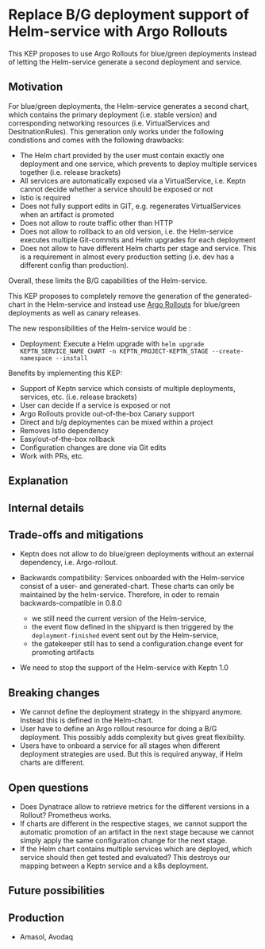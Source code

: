 # Replace B/G deployment support of Helm-service with Argo Rollouts

This KEP proposes to use Argo Rollouts for blue/green deployments instead of letting the Helm-service generate a second deployment and service.

## Motivation

For blue/green deployments, the Helm-service generates a second chart, which contains the primary deployment (i.e. stable version) and corresponding networking resources (i.e. VirtualServices and DesitnationRules).
This generation only works under the following condistions and comes with the following drawbacks:
- The Helm chart provided by the user must contain exactly one deployment and one service, which prevents to deploy multiple services together (i.e. release brackets)
- All services are automatically exposed via a VirtualService, i.e. Keptn cannot decide whether a service should be exposed or not
- Istio is required
- Does not fully support edits in GIT, e.g. regenerates VirtualServices when an artifact is promoted
- Does not allow to route traffic other than HTTP
- Does not allow to rollback to an old version, i.e. the Helm-service executes multiple Git-commits and Helm upgrades for each deployment
- Does not allow to have different Helm charts per stage and service. This is a requirement in almost every production setting (i.e. dev has a different config than production).

Overall, these limits the B/G capabilities of the Helm-service.

This KEP proposes to completely remove the generation of the generated-chart in the Helm-service and
instead use [Argo Rollouts](https://argoproj.github.io/argo-rollouts/) for blue/green deployments as well as canary releases.

The new responsibilities of the Helm-service would be :
- Deployment: Execute a Helm upgrade with `helm upgrade KEPTN_SERVICE_NAME CHART -n KEPTN_PROJECT-KEPTN_STAGE --create-namespace --install`

Benefits by implementing this KEP:
- Support of Keptn service which consists of multiple deployments, services, etc. (i.e. release brackets)
- User can decide if a service is exposed or not
- Argo Rollouts provide out-of-the-box Canary support
- Direct and b/g deploymentes can be mixed within a project
- Removes Istio dependency
- Easy/out-of-the-box rollback
- Configuration changes are done via Git edits
- Work with PRs, etc. 

## Explanation

<!-- keptn create project sockshop --shipyard=~/Desktop/examples/onboarding-carts/shipyard.yaml 
keptn create service carts --project=sockshop
keptn add-resource  --project=sockshop --stage=dev --service=carts --resource=carts-0.1.0.tgz --resourceUri=helm/carts.tgz

```
{
  "contenttype": "application/json",
  "data": {
    "project": "sockshop",
    "service": "carts",
    "stage": "dev"    
  },
  "id": "9f2e277f-3144-4941-baea-712a56d59857",
  "source": "https://github.com/keptn/keptn/cli#deployment.triggered",
  "specversion": "0.2",
  "time": "2020-07-28T14:47:12.797Z",
  "type": "sh.keptn.event.deployment.triggered"
}
```

keptn send event -f ~/Desktop/event.json  -->


## Internal details



## Trade-offs and mitigations

* Keptn does not allow to do blue/green deployments without an external dependency, i.e. Argo-rollout.

* Backwards compatibility: Services onboarded with the Helm-service consist of a user- and generated-chart. These charts can only be maintained by the helm-service. Therefore, in oder to remain backwards-compatible in 0.8.0
    * we still need the current version of the Helm-service,
    * the event flow defined in the shipyard is then triggered by the `deployment-finished` event sent out by the Helm-service,
    * the gatekeeper still has to send a configuration.change event for promoting artifacts
* We need to stop the support of the Helm-service with Keptn 1.0


## Breaking changes

- We cannot define the deployment strategy in the shipyard anymore. Instead this is defined in the Helm-chart.
- User have to define an Argo rollout resource for doing a B/G deployment. This possibly adds complexity but gives great flexibility.
- Users have to onboard a service for all stages when different deployment strategies are used. But this is required anyway, if Helm charts are different.

## Open questions

- Does Dynatrace allow to retrieve metrics for the different versions in a Rollout? Prometheus works.
- If charts are different in the respective stages, we cannot support the automatic promotion of an artifact in the next stage because we cannot simply apply the same configuration change for the next stage.
- If the Helm chart contains multiple services which are deployed, which service should then get tested and evaluated? This destroys our mapping between a Keptn service and a k8s deployment.

## Future possibilities

## Production 
- Amasol, Avodaq